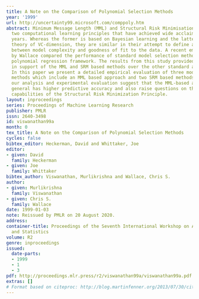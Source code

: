```yaml
---
title: A Note on the Comparison of Polynomial Selection Methods
year: '1999'
url: http://uncertainty99.microsoft.com/comppoly.htm
abstract: Minimum Message Length (MML) and Structural Risk Minimisation (SRM) are
  two computational learning principles that have achieved wide acclaim in recent
  years. Whereas the former is based on Bayesian learning and the latter on the classical
  theory of VC-dimension, they are similar in their attempt to define a trade-off
  between model complexity and goodness of fit to the data. A recent empirical study
  by Wallace compared the performance of standard model selection methods in a one-dimensional
  polynomial regression framework. The results from this study provided strong evidence
  in support of the MML and SRM based methods over the other standard approaches.
  In this paper we present a detailed empirical evaluation of three model selection
  methods which include an MML based approach and two SRM based methods. Results from
  our analysis and experimental evaluation suggest that the MML-based approach in
  general has higher predictive accuracy and also raise questions on the inductive
  capabilities of the Structural Risk Minimization Principle.
layout: inproceedings
series: Proceedings of Machine Learning Research
publisher: PMLR
issn: 2640-3498
id: viswanathan99a
month: 0
tex_title: A Note on the Comparison of Polynomial Selection Methods
cycles: false
bibtex_editor: Heckerman, David and Whittaker, Joe
editor:
- given: David
  family: Heckerman
- given: Joe
  family: Whittaker
bibtex_author: Viswanathan, Murlikrishna and Wallace, Chris S.
author:
- given: Murlikrishna
  family: Viswanathan
- given: Chris S.
  family: Wallace
date: 1999-01-03
note: Reissued by PMLR on 20 August 2020.
address:
container-title: Proceedings of the Seventh International Workshop on Artificial Intelligence
  and Statistics
volume: R2
genre: inproceedings
issued:
  date-parts:
  - 1999
  - 1
  - 3
pdf: http://proceedings.mlr.press/r2/viswanathan99a/viswanathan99a.pdf
extras: []
# Format based on citeproc: http://blog.martinfenner.org/2013/07/30/citeproc-yaml-for-bibliographies/
---
```

